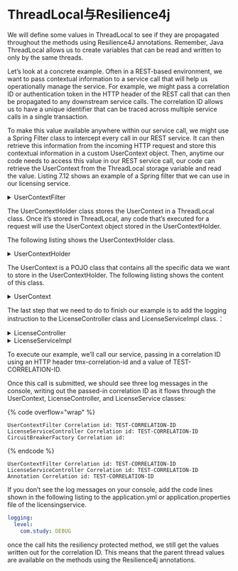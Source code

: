 # ThreadLocal与Resilience4j

We will define some values in ThreadLocal to see if they are propagated throughout the methods using Resilience4J annotations. Remember, Java ThreadLocal allows us to create variables that can be read and written to only by the same threads.

Let’s look at a concrete example. Often in a REST-based environment, we want to pass contextual information to a service call that will help us operationally manage the service. For example, we might pass a correlation ID or authentication token in the HTTP header of the REST call that can then be propagated to any downstream service calls. The correlation ID allows us to have a unique identifier that can be traced across multiple service calls in a single transaction.

To make this value available anywhere within our service call, we might use a Spring Filter class to intercept every call in our REST service. It can then retrieve this information from the incoming HTTP request and store this contextual information in a custom UserContext object. Then, anytime our code needs to access this value in our REST service call, our code can retrieve the UserContext from the ThreadLocal storage variable and read the value. Listing 7.12 shows an example of a Spring filter that we can use in our licensing service.

<details>

<summary>UserContextFilter</summary>

```java
@Log4j2
@Component
public class UserContextFilter implements Filter {

    @Override
    public void doFilter(ServletRequest servletRequest, ServletResponse servletResponse, FilterChain filterChain)
            throws IOException, ServletException {

        HttpServletRequest httpServletRequest = (HttpServletRequest) servletRequest;


        String correlationId = httpServletRequest.getHeader(UserContext.CORRELATION_ID);
        String userId = httpServletRequest.getHeader(UserContext.USER_ID);
        String authToken = httpServletRequest.getHeader(UserContext.AUTH_TOKEN);
        String organizationId = httpServletRequest.getHeader(UserContext.ORGANIZATION_ID);
        UserContext userContext = new UserContext(correlationId, authToken, userId, organizationId);
        UserContextHolder.setContext(userContext);

        log.debug("UserContextFilter Correlation id: {}", UserContextHolder.getContext().getCorrelationId());

        filterChain.doFilter(httpServletRequest, servletResponse);
    }
}
```

</details>

The UserContextHolder class stores the UserContext in a ThreadLocal class. Once it’s stored in ThreadLocal, any code that’s executed for a request will use the UserContext object stored in the UserContextHolder.

The following listing shows the UserContextHolder class.

<details>

<summary>UserContextHolder </summary>

{% code overflow="wrap" %}
```java
public class UserContextHolder {
    private static final ThreadLocal<UserContext> userContext = new ThreadLocal<UserContext>();

    public static final UserContext getContext(){
        UserContext context = userContext.get();

        if (context == null) {
            context = createEmptyContext();
            userContext.set(context);

        }
        return userContext.get();
    }

    public static final void setContext(UserContext context) {
        Assert.notNull(context, "Only non-null UserContext instances are permitted");
        userContext.set(context);
    }

    public static final UserContext createEmptyContext(){
        return new UserContext();
    }
}
```
{% endcode %}

</details>

The UserContext is a POJO class that contains all the specific data we want to store in the UserContextHolder. The following listing shows the content of this class.

<details>

<summary>UserContext </summary>

```java
@Getter
@Setter
@NoArgsConstructor
@AllArgsConstructor
@Component
public class UserContext {
    public static final String CORRELATION_ID = "tmx-correlation-id";
    public static final String AUTH_TOKEN = "tmx-auth-token";
    public static final String USER_ID = "tmx-user-id";
    public static final String ORGANIZATION_ID = "tmx-organization-id";

    private String correlationId = "";
    private String authToken = "";
    private String userId = "";
    private String organizationId = "";
}
```

</details>

The last step that we need to do to finish our example is to add the logging instruction to the LicenseController class and LicenseServiceImpl class.：

<details>

<summary>LicenseController</summary>

```java
@GetMapping
public Organization getOrganization(
        @PathVariable("organizationId") String organizationId,
        String type) {
    log.debug("LicenseServiceController Correlation id: {}",
            UserContextHolder.getContext().getCorrelationId());
    if ("annotation".equals(type)) {
        return licenseService.getOrganizationByAnnotation(organizationId);
    }
    return licenseService.getOrganizationByCBFactory(organizationId);
}
```

</details>

<details>

<summary>LicenseServiceImpl </summary>

```java
@Override
public Organization getOrganizationByCBFactory(String organizationId) {

    long start = System.currentTimeMillis();
    try {
        return circuitBreakerFactory.create(ORGANIZATION_SERVICE).run(
                () -> {
                    log.debug("CircuitBreakerFactory Correlation id: {}",
                            UserContextHolder.getContext().getCorrelationId());
                    return organizationFeignClient.getOrganization(organizationId);
                },
                throwable -> getOrgBackup(organizationId, throwable)
        );
    } catch (Exception e) {
        throw e;
    } finally {
        long end = System.currentTimeMillis();
        log.error("共花费：" + (end - start));
    }
}

@Override
@RateLimiter(name = "licenseService", fallbackMethod = "getOrgBackup")
@Retry(name = "retryLicenseService", fallbackMethod = "getOrgBackup")
@Bulkhead(name = ORGANIZATION_SERVICE, fallbackMethod = "getOrgBackup")
@CircuitBreaker(name = ORGANIZATION_SERVICE, fallbackMethod = "getOrgBackup")
public Organization getOrganizationByAnnotation(String organizationId) {
    log.debug("Annotation Correlation id: {}",
            UserContextHolder.getContext().getCorrelationId());
    return organizationFeignClient.getOrganization(organizationId);
}
```

</details>

To execute our example, we’ll call our service, passing in a correlation ID using an HTTP header tmx-correlation-id and a value of TEST-CORRELATION-ID.

Once this call is submitted, we should see three log messages in the console, writing out the passed-in correlation ID as it flows through the UserContext, LicenseController, and LicenseService classes:

{% code overflow="wrap" %}
```log
UserContextFilter Correlation id: TEST-CORRELATION-ID
LicenseServiceController Correlation id: TEST-CORRELATION-ID
CircuitBreakerFactory Correlation id: 
```
{% endcode %}

```log
UserContextFilter Correlation id: TEST-CORRELATION-ID
LicenseServiceController Correlation id: TEST-CORRELATION-ID
Annotation Correlation id: TEST-CORRELATION-ID
```

If you don’t see the log messages on your console, add the code lines shown in the following listing to the application.yml or application.properties file of the licensingservice.

```yaml
logging:
  level:
    com.study: DEBUG
```

once the call hits the resiliency protected method, we still get the values written out for the correlation ID. This means that the parent thread values are available on the methods using the Resilience4j annotations.

